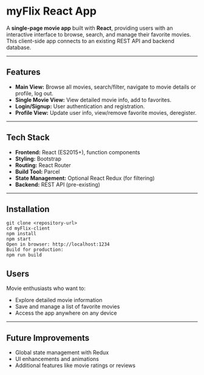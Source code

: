 # myFlix React App

A **single-page movie app** built with **React**, providing users with an interactive interface to browse, search, and manage their favorite movies. This client-side app connects to an existing REST API and backend database.

---

## Features

- **Main View:** Browse all movies, search/filter, navigate to movie details or profile, log out.
- **Single Movie View:** View detailed movie info, add to favorites.
- **Login/Signup:** User authentication and registration.
- **Profile View:** Update user info, view/remove favorite movies, deregister.

---

## Tech Stack

- **Frontend:** React (ES2015+), function components
- **Styling:** Bootstrap
- **Routing:** React Router
- **Build Tool:** Parcel
- **State Management:** Optional React Redux (for filtering)
- **Backend:** REST API (pre-existing)

---

## Installation

```
git clone <repository-url>
cd myFlix-client
npm install
npm start
Open in browser: http://localhost:1234
Build for production:
npm run build
```

## Users

Movie enthusiasts who want to:

- Explore detailed movie information
- Save and manage a list of favorite movies
- Access the app anywhere on any device

---

## Future Improvements

- Global state management with Redux
- UI enhancements and animations
- Additional features like movie ratings or reviews
